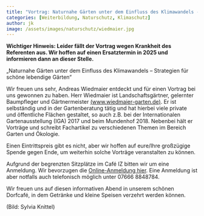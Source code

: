 ```yaml
---
title: "Vortrag: Naturnahe Gärten unter dem Einfluss des Klimawandels - FÄLLT AUS"
categories: [Weiterbildung, Naturschutz, Klimaschutz]
author: jk
image: /assets/images/naturschutz/wiedmaier.jpg
---
```


**Wichtiger Hinweis: Leider fällt der Vortrag wegen Krankheit des Referenten aus. Wir hoffen auf einen Ersatztermin in 2025 und informieren dann an dieser Stelle.**

„Naturnahe Gärten unter dem Einfluss des Klimawandels – Strategien für schöne lebendige Gärten“

Wir freuen uns sehr, Andreas Wiedmaier entdeckt und für einen Vortrag bei uns gewonnen zu haben. Herr Wiedmaier ist Landschaftsgärtner, gelernter Baumpfleger und Gärtnermeister [(www.wiedmaier-garten.de)](https://www.wiedmaier-garten.de). Er ist selbständig und in der Gartenberatung tätig und hat hierbei viele private und öffentliche Flächen gestaltet, so auch z.B. bei der Internationalen Gartenausstellung (IGA) 2017 und beim Mundenhof 2018. Nebenbei hält er Vorträge und schreibt Fachartikel zu verschiedenen Themen im Bereich Garten und Ökologie.

Einen Eintrittspreis gibt es nicht, aber wir hoffen auf eure/Ihre großzügige Spende gegen Ende, um weiterhin solche Vorträge veranstalten zu können.

Aufgrund der begrenzten Sitzplätze im Café IZ bitten wir um eine Anmeldung. Wir bevorzugen die [Online-Anmeldung hier](https://forms.gle/LrEm7jkQrYUwGECK8). Eine Anmeldung ist aber notfalls auch telefonisch möglich unter 07666 8848784.

Wir freuen uns auf diesen informativen Abend in unserem schönen Dorfcafé, in dem Getränke und kleine Speisen verzehrt werden können.

(Bild: Sylvia Knittel)
